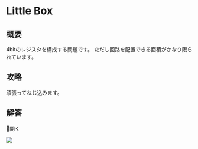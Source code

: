 # Little Box

## 概要

4bitのレジスタを構成する問題です。
ただし回路を配置できる面積がかなり限られています。

## 攻略

頑張ってねじ込みます。

## 解答

<div class="spoiler-controller material-icons">&#xE5CF;開く</div>
<div class="spoiler">

![](https://gyazo.com/e6ca213197bee3e8f974f0484c7555c2.png)

</div>